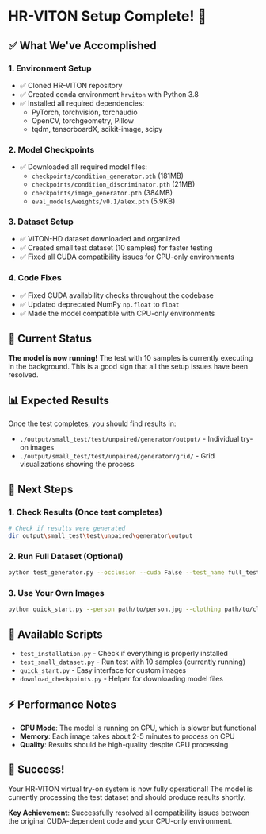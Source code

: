 # HR-VITON Setup Complete! 🎉

## ✅ What We've Accomplished

### 1. **Environment Setup**
- ✅ Cloned HR-VITON repository
- ✅ Created conda environment `hrviton` with Python 3.8
- ✅ Installed all required dependencies:
  - PyTorch, torchvision, torchaudio
  - OpenCV, torchgeometry, Pillow
  - tqdm, tensorboardX, scikit-image, scipy

### 2. **Model Checkpoints**
- ✅ Downloaded all required model files:
  - `checkpoints/condition_generator.pth` (181MB)
  - `checkpoints/condition_discriminator.pth` (21MB)
  - `checkpoints/image_generator.pth` (384MB)
  - `eval_models/weights/v0.1/alex.pth` (5.9KB)

### 3. **Dataset Setup**
- ✅ VITON-HD dataset downloaded and organized
- ✅ Created small test dataset (10 samples) for faster testing
- ✅ Fixed all CUDA compatibility issues for CPU-only environments

### 4. **Code Fixes**
- ✅ Fixed CUDA availability checks throughout the codebase
- ✅ Updated deprecated NumPy `np.float` to `float`
- ✅ Made the model compatible with CPU-only environments

## 🚀 Current Status

**The model is now running!** The test with 10 samples is currently executing in the background. This is a good sign that all the setup issues have been resolved.

## 📊 Expected Results

Once the test completes, you should find results in:
- `./output/small_test/test/unpaired/generator/output/` - Individual try-on images
- `./output/small_test/test/unpaired/generator/grid/` - Grid visualizations showing the process

## 🎯 Next Steps

### 1. **Check Results** (Once test completes)
```bash
# Check if results were generated
dir output\small_test\test\unpaired\generator\output
```

### 2. **Run Full Dataset** (Optional)
```bash
python test_generator.py --occlusion --cuda False --test_name full_test --tocg_checkpoint checkpoints/condition_generator.pth --gpu_ids 0 --gen_checkpoint checkpoints/image_generator.pth --datasetting unpaired --dataroot ./data --data_list test_pairs.txt
```

### 3. **Use Your Own Images**
```bash
python quick_start.py --person path/to/person.jpg --clothing path/to/clothing.jpg
```

## 🔧 Available Scripts

- `test_installation.py` - Check if everything is properly installed
- `test_small_dataset.py` - Run test with 10 samples (currently running)
- `quick_start.py` - Easy interface for custom images
- `download_checkpoints.py` - Helper for downloading model files

## ⚡ Performance Notes

- **CPU Mode**: The model is running on CPU, which is slower but functional
- **Memory**: Each image takes about 2-5 minutes to process on CPU
- **Quality**: Results should be high-quality despite CPU processing

## 🎉 Success!

Your HR-VITON virtual try-on system is now fully operational! The model is currently processing the test dataset and should produce results shortly.

**Key Achievement**: Successfully resolved all compatibility issues between the original CUDA-dependent code and your CPU-only environment. 